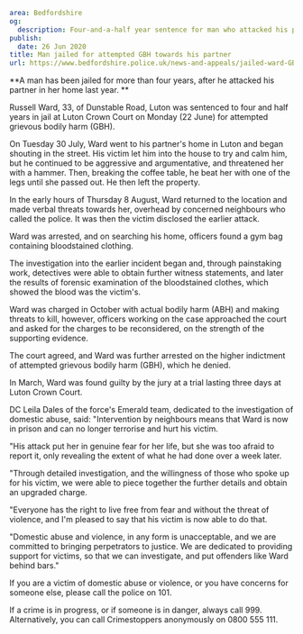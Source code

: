 ```yaml
area: Bedfordshire
og:
  description: Four-and-a-half year sentence for man who attacked his partner last year.
publish:
  date: 26 Jun 2020
title: Man jailed for attempted GBH towards his partner
url: https://www.bedfordshire.police.uk/news-and-appeals/jailed-ward-GBH-jun2020
```

**A man has been jailed for more than four years, after he attacked his partner in her home last year. **

Russell Ward, 33, of Dunstable Road, Luton was sentenced to four and half years in jail at Luton Crown Court on Monday (22 June) for attempted grievous bodily harm (GBH).

On Tuesday 30 July, Ward went to his partner's home in Luton and began shouting in the street. His victim let him into the house to try and calm him, but he continued to be aggressive and argumentative, and threatened her with a hammer. Then, breaking the coffee table, he beat her with one of the legs until she passed out. He then left the property.

In the early hours of Thursday 8 August, Ward returned to the location and made verbal threats towards her, overhead by concerned neighbours who called the police. It was then the victim disclosed the earlier attack.

Ward was arrested, and on searching his home, officers found a gym bag containing bloodstained clothing.

The investigation into the earlier incident began and, through painstaking work, detectives were able to obtain further witness statements, and later the results of forensic examination of the bloodstained clothes, which showed the blood was the victim's.

Ward was charged in October with actual bodily harm (ABH) and making threats to kill, however, officers working on the case approached the court and asked for the charges to be reconsidered, on the strength of the supporting evidence.

The court agreed, and Ward was further arrested on the higher indictment of attempted grievous bodily harm (GBH), which he denied.

In March, Ward was found guilty by the jury at a trial lasting three days at Luton Crown Court.

DC Leila Dales of the force's Emerald team, dedicated to the investigation of domestic abuse, said: "Intervention by neighbours means that Ward is now in prison and can no longer terrorise and hurt his victim.

"His attack put her in genuine fear for her life, but she was too afraid to report it, only revealing the extent of what he had done over a week later.

"Through detailed investigation, and the willingness of those who spoke up for his victim, we were able to piece together the further details and obtain an upgraded charge.

"Everyone has the right to live free from fear and without the threat of violence, and I'm pleased to say that his victim is now able to do that.

"Domestic abuse and violence, in any form is unacceptable, and we are committed to bringing perpetrators to justice. We are dedicated to providing support for victims, so that we can investigate, and put offenders like Ward behind bars."

If you are a victim of domestic abuse or violence, or you have concerns for someone else, please call the police on 101.

If a crime is in progress, or if someone is in danger, always call 999. Alternatively, you can call Crimestoppers anonymously on 0800 555 111.
